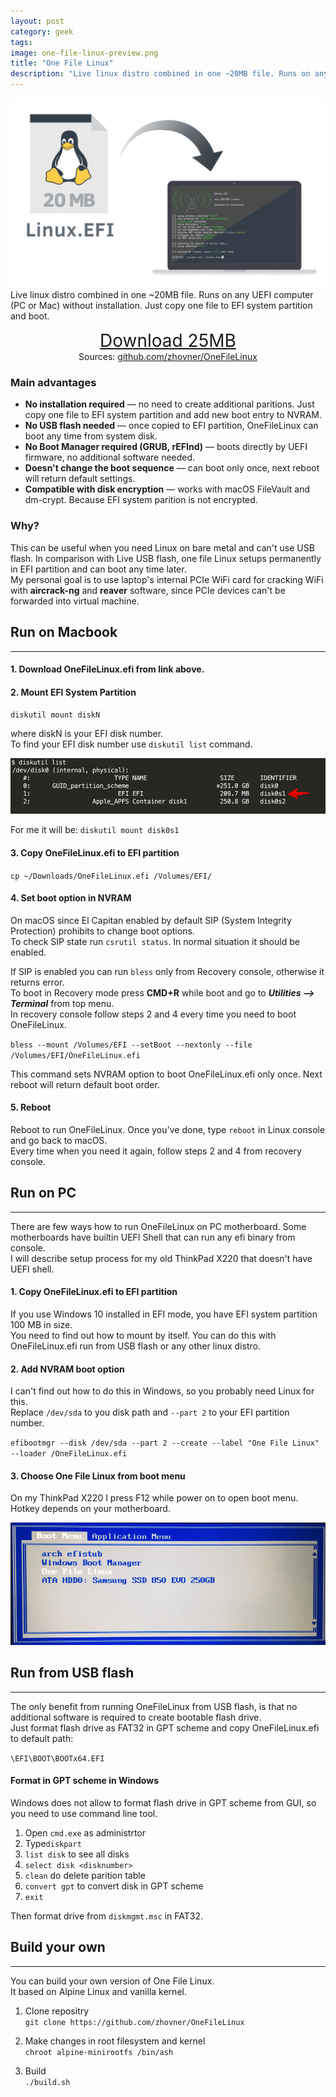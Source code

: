 ```yaml
---
layout: post
category: geek
tags:
image: one-file-linux-preview.png
title: "One File Linux"
description: "Live linux distro combined in one ~20MB file. Runs on any UEFI computer (PC or Mac) without installation. Just copy one file to EFI system partition and boot. "
---
```


![One File Linux logo](/img/one-file-linux.png) Live linux distro combined in one ~20MB file. Runs on any UEFI computer (PC or Mac) without installation. Just copy one file to EFI system partition and boot.

<div style="text-align:center;font-size: 200%;">
<a href="https://github.com/zhovner/OneFileLinux/releases/download/v0.3.1/OneFileLinux.efi">Download 25MB</a>
</div>

<div style="text-align:center;">
Sources: <a href="https://github.com/zhovner/OneFileLinux/">github.com/zhovner/OneFileLinux</a>
</div>

### Main advantages

* **No installation required** — no need to create additional paritions. Just copy one file to EFI system partition and add new boot entry to NVRAM.
* **No USB flash needed** — once copied to EFI partition, OneFileLinux can boot any time from system disk.
* **No Boot Manager required (GRUB, rEFInd)** — boots directly by UEFI firmware, no additional software needed.
* **Doesn't change the boot sequence** — can boot only once, next reboot will return default settings.
* **Compatible with disk encryption** — works with macOS FileVault and dm-crypt. Because EFI system parition is not encrypted.

### Why?

This can be useful when you need Linux on bare metal and can't use USB flash. In comparison with Live USB flash, one file Linux setups permanently in EFI partition and can boot any time later.<br>My personal goal is to use laptop's internal PCIe WiFi card for cracking WiFi with **aircrack-ng** and **reaver** software, since PCIe devices can't be forwarded into virtual machine.

## Run on Macbook

---

#### 1\. Download OneFileLinux.efi from link above.

#### 2\. Mount EFI System Partition

`diskutil mount diskN`

where diskN is your EFI disk number.<br>To find your EFI disk number use `diskutil list` command.

![macOS diskutil list EFI partition](/img/diskutil-list-efi.png)

For me it will be: `diskutil mount disk0s1`

#### 3\. Copy OneFileLinux.efi to EFI partition

`cp ~/Downloads/OneFileLinux.efi /Volumes/EFI/`

#### 4\. Set boot option in NVRAM

On macOS since El Capitan enabled by default SIP (System Integrity Protection) prohibits to change boot options.<br>To check SIP state run `csrutil status`. In normal situation it should be enabled.

If SIP is enabled you can run `bless` only from Recovery console, otherwise it returns error.<br>To boot in Recovery mode press **CMD+R** while boot and go to ***Utilities —&gt; Terminal*** from top menu.<br>In recovery console follow steps 2 and 4 every time you need to boot OneFileLinux.

`bless --mount /Volumes/EFI --setBoot --nextonly --file /Volumes/EFI/OneFileLinux.efi`

This command sets NVRAM option to boot OneFileLinux.efi only once. Next reboot will return default boot order.

#### 5\. Reboot

Reboot to run OneFileLinux. Once you've done, type `reboot` in Linux console and go back to macOS. <br>Every time when you need it again, follow steps 2 and 4 from recovery console.

## Run on PC

---

There are few ways how to run OneFileLinux on PC motherboard. Some motherboards have builtin UEFI Shell that can run any efi binary from console.<br>I will describe setup process for my old ThinkPad X220 that doesn't have UEFI shell.

#### 1\. Copy OneFileLinux.efi to EFI partition

If you use Windows 10 installed in EFI mode, you have EFI system partition 100 MB in size.<br>You need to find out how to mount by itself. You can do this with OneFileLinux.efi run from USB flash or any other linux distro.

#### 2\. Add NVRAM boot option

I can't find out how to do this in Windows, so you probably need Linux for this.<br>Replace `/dev/sda` to you disk path and `--part 2` to your EFI partition number.

`efibootmgr --disk /dev/sda --part 2 --create --label "One File Linux" --loader /OneFileLinux.efi`

#### 3\. Choose One File Linux from boot menu

On my ThinkPad X220 I press F12 while power on to open boot menu. Hotkey depends on your motherboard.

![ThinkPad X220 boot menu](/img/thinkpad-x220-boot-menu.png)

## Run from USB flash

---

The only benefit from running OneFileLinux from USB flash, is that no additional software is required to create bootable flash drive.<br>Just format flash drive as FAT32 in GPT scheme and copy OneFileLinux.efi to default path:

`\EFI\BOOT\BOOTx64.EFI`

#### Format in GPT scheme in Windows

Windows does not allow to format flash drive in GPT scheme from GUI, so you need to use command line tool.

1. Open `cmd.exe` as administrtor
2. Type`diskpart`
3. `list disk` to see all disks
4. `select disk <disknumber>`
5. `clean` do delete parition table
6. `convert gpt` to convert disk in GPT scheme
7. `exit`

Then format drive from `diskmgmt.msc` in FAT32.

## Build your own

---

You can build your own version of One File Linux.<br>It based on Alpine Linux and vanilla kernel.

1. Clone repositry<br>`git clone https://github.com/zhovner/OneFileLinux`

2. Make changes in root filesystem and kernel<br>`chroot alpine-minirootfs /bin/ash`

3. Build<br>`./build.sh`